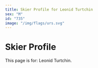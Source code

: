 ```yaml
---
title: Skier Profile for Leonid Turtchin
sex: "M"
id: "735"
image: "/img/flags/urs.svg" 
---
```


# Skier Profile

This page is for: Leonid Turtchin.
    